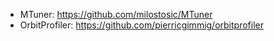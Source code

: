 - MTuner: https://github.com/milostosic/MTuner
- OrbitProfiler: https://github.com/pierricgimmig/orbitprofiler
